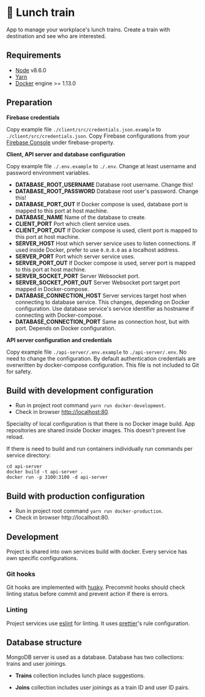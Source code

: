 # :steam_locomotive: Lunch train

App to manage your workplace's lunch trains. Create a train with destination and
see who are interested.

## Requirements

* [Node](https://nodejs.org) v8.6.0
* [Yarn](https://yarnpkg.com)
* [Docker](https://www.docker.com/) engine >= 1.13.0

## Preparation

**Firebase credentials**

Copy example file `./client/src/credentials.json.example` to
`./client/src/credentials.json`. Copy Firebase configurations from your
[Firebase Console](https://console.firebase.google.com) under firebase-property.

**Client, API server and database configuration**

Copy example file `./.env.example` to `./.env`. Change at least username and
password environment variables.

* **DATABASE_ROOT_USERNAME** Database root username. Change this!
* **DATABASE_ROOT_PASSWORD** Database root user's password. Change this!
* **DATABASE_PORT_OUT** If Docker compose is used, database port is mapped to
  this port at host machine.
* **DATABASE_NAME** Name of the database to create.
* **CLIENT_PORT** Port which client service uses.
* **CLIENT_PORT_OUT** If Docker compose is used, client port is mapped to this
  port at host machine.
* **SERVER_HOST** Host which server service uses to listen connections. If used
  inside Docker, prefer to use `0.0.0.0` as a localhost address.
* **SERVER_PORT** Port which server service uses.
* **SERVER_PORT_OUT** If Docker compose is used, server port is mapped to this
  port at host machine.
* **SERVER_SOCKET_PORT** Server Websocket port.
* **SERVER_SOCKET_PORT_OUT** Server Websocket port target port mapped in
  Docker-compose.
* **DATABASE_CONNECTION_HOST** Server services target host when connecting to
  database service. This changes, depending on Docker configuration. Use
  database service's service identifier as hostname if connecting with
  Docker-compose.
* **DATABASE_CONNECTION_PORT** Same as connection host, but with port. Depends
  on Docker configuration.

**API server configuration and credentials**

Copy example file `./api-server/.env.example` to `./api-server/.env`. No need to
change the configuration. By default authentication credentials are overwritten
by docker-compose configuration. This file is not included to Git for safety.

## Build with development configuration

* Run in project root command `yarn run docker-development`.
* Check in browser [http://localhost:80](http://localhost:80).

Speciality of local configuration is that there is no Docker image build. App
repositories are shared inside Docker images. This doesn't prevent live reload.

If there is need to build and run containers individually run commands per
service directory:

```
cd api-server
docker build -t api-server .
docker run -p 3100:3100 -d api-server
```

## Build with production configuration

* Run in project root command `yarn run docker-production`.
* Check in browser http://localhost:80.

## Development

Project is shared into own services build with docker. Every service has own
specific configurations.

### Git hooks

Git hooks are implemented with [husky](https://github.com/typicode/husky).
Precommit hooks should check linting status before commit and prevent action if
there is errors.

### Linting

Project services use [eslint](https://eslint.org/) for linting. It uses
[prettier](https://github.com/prettier/prettier)'s rule configuration.

## Database structure

MongoDB server is used as a database. Database has two collections: trains and
user joinings.

* **Trains** collection includes lunch place suggestions.

* **Joins** collection includes user joinings as a train ID and user ID pairs.
